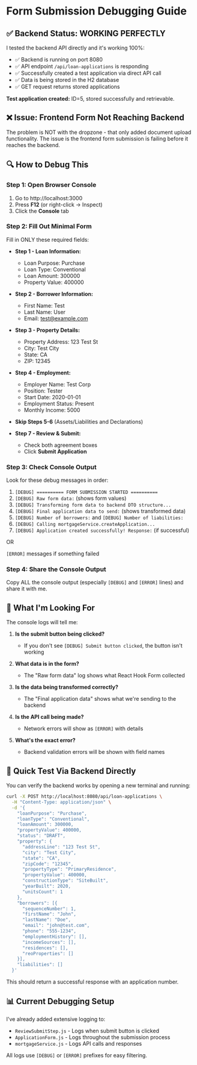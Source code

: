 # Form Submission Debugging Guide

## ✅ Backend Status: WORKING PERFECTLY

I tested the backend API directly and it's working 100%:
- ✅ Backend is running on port 8080
- ✅ API endpoint `/api/loan-applications` is responding
- ✅ Successfully created a test application via direct API call
- ✅ Data is being stored in the H2 database
- ✅ GET request returns stored applications

**Test application created:** ID=5, stored successfully and retrievable.

## ❌ Issue: Frontend Form Not Reaching Backend

The problem is NOT with the dropzone - that only added document upload functionality.
The issue is the frontend form submission is failing before it reaches the backend.

## 🔍 How to Debug This

### Step 1: Open Browser Console
1. Go to http://localhost:3000
2. Press **F12** (or right-click → Inspect)
3. Click the **Console** tab

### Step 2: Fill Out Minimal Form
Fill in ONLY these required fields:
- **Step 1 - Loan Information:**
  - Loan Purpose: Purchase
  - Loan Type: Conventional  
  - Loan Amount: 300000
  - Property Value: 400000

- **Step 2 - Borrower Information:**
  - First Name: Test
  - Last Name: User
  - Email: test@example.com
  
- **Step 3 - Property Details:**
  - Property Address: 123 Test St
  - City: Test City
  - State: CA
  - ZIP: 12345

- **Step 4 - Employment:**
  - Employer Name: Test Corp
  - Position: Tester
  - Start Date: 2020-01-01
  - Employment Status: Present
  - Monthly Income: 5000

- **Skip Steps 5-6** (Assets/Liabilities and Declarations)

- **Step 7 - Review & Submit:**
  - Check both agreement boxes
  - Click **Submit Application**

### Step 3: Check Console Output
Look for these debug messages in order:

1. `[DEBUG] ========== FORM SUBMISSION STARTED ==========`
2. `[DEBUG] Raw form data:` (shows form values)
3. `[DEBUG] Transforming form data to backend DTO structure...`
4. `[DEBUG] Final application data to send:` (shows transformed data)
5. `[DEBUG] Number of borrowers:` and `[DEBUG] Number of liabilities:`
6. `[DEBUG] Calling mortgageService.createApplication...`
7. `[DEBUG] Application created successfully! Response:` (if successful)

OR

`[ERROR]` messages if something failed

### Step 4: Share the Console Output
Copy ALL the console output (especially `[DEBUG]` and `[ERROR]` lines) and share it with me.

## 🎯 What I'm Looking For

The console logs will tell me:

1. **Is the submit button being clicked?**
   - If you don't see `[DEBUG] Submit button clicked`, the button isn't working

2. **What data is in the form?**
   - The "Raw form data" log shows what React Hook Form collected

3. **Is the data being transformed correctly?**
   - The "Final application data" shows what we're sending to the backend

4. **Is the API call being made?**
   - Network errors will show as `[ERROR]` with details

5. **What's the exact error?**
   - Backend validation errors will be shown with field names

## 🔧 Quick Test Via Backend Directly

You can verify the backend works by opening a new terminal and running:

```bash
curl -X POST http://localhost:8080/api/loan-applications \
  -H "Content-Type: application/json" \
  -d '{
    "loanPurpose": "Purchase",
    "loanType": "Conventional",
    "loanAmount": 300000,
    "propertyValue": 400000,
    "status": "DRAFT",
    "property": {
      "addressLine": "123 Test St",
      "city": "Test City",
      "state": "CA",
      "zipCode": "12345",
      "propertyType": "PrimaryResidence",
      "propertyValue": 400000,
      "constructionType": "SiteBuilt",
      "yearBuilt": 2020,
      "unitsCount": 1
    },
    "borrowers": [{
      "sequenceNumber": 1,
      "firstName": "John",
      "lastName": "Doe",
      "email": "john@test.com",
      "phone": "555-1234",
      "employmentHistory": [],
      "incomeSources": [],
      "residences": [],
      "reoProperties": []
    }],
    "liabilities": []
  }'
```

This should return a successful response with an application number.

## 📊 Current Debugging Setup

I've already added extensive logging to:
- `ReviewSubmitStep.js` - Logs when submit button is clicked
- `ApplicationForm.js` - Logs throughout the submission process
- `mortgageService.js` - Logs API calls and responses

All logs use `[DEBUG]` or `[ERROR]` prefixes for easy filtering.

